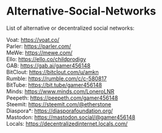 # Alternative-Social-Networks
List of alternative or decentralized social networks:

Voat: https://voat.co/  
Parler: https://parler.com/  
MeWe: https://mewe.com/  
Ello: https://ello.co/childprodigy  
GAB: https://gab.ai/gamer456148  
BitClout: https://bitclout.com/u/amkn  
Rumble: https://rumble.com/c/c-580817  
BitTube: https://bit.tube/gamer456148  
Minds: https://www.minds.com/LoneroLNR  
Peepeth: https://peepeth.com/gamer456148  
Steemit: https://steemit.com/@etherstone  
Diaspora*: https://diasporafoundation.org/  
Mastodon: https://mastodon.social/@gamer456148  
Locals: https://decentralizedinternet.locals.com/
